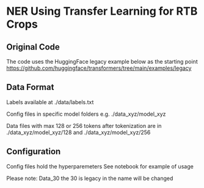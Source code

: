 # NER Using Transfer Learning for RTB Crops

## Original Code
The code uses the  HuggingFace legacy example below as the starting point
https://github.com/huggingface/transformers/tree/main/examples/legacy

## Data Format
Labels available at ./data/labels.txt

Config files in specific model folders e.g. ./data_xyz/model_xyz

Data files with max 128 or 256 tokens after tokenization are in ./data_xyz/model_xyz/128 and ./data_xyz/model_xyz/256

## Configuration
Config files hold the hyperparemeters
See notebook for example of usage

Please note: Data_30 the 30 is legacy in the name will be changed
